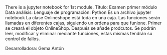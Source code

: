 There is a jupyter notebook for 1st module.
Titulo: Examen primer módulo Data análisis: 
Lenguaje de programación: Python
Es un archivo jupyter notebook
La clase Onlineshope está toda en una caja.
Las funciones serán llamadas en diferentes cajas, siguiendo un ordena para que funione.
Primer se creará el objeto OnlineShop.
Después se añade prodcutos.
Se podrán leer, modificar y eliminar mediante funciones, estas mismas tendrán su control de fallos.

Desarrolladora: Gema Antón
